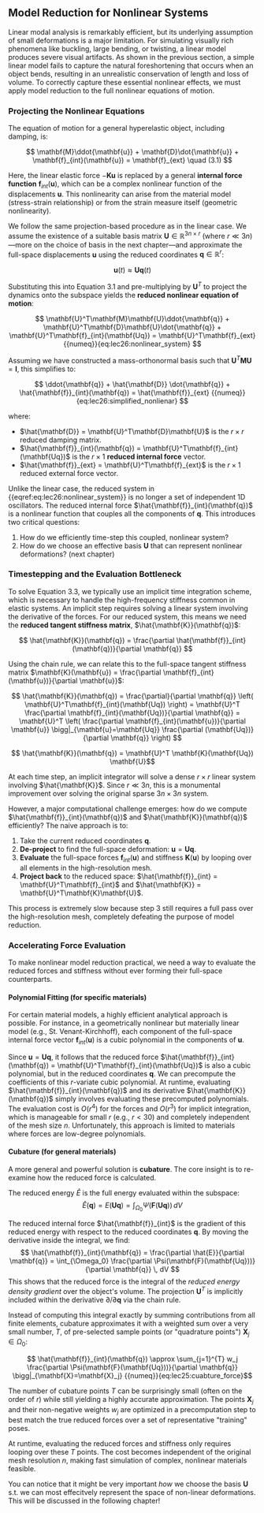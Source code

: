 ## Model Reduction for Nonlinear Systems

Linear modal analysis is remarkably efficient, but its underlying assumption of small deformations is a major limitation. For simulating visually rich phenomena like buckling, large bending, or twisting, a linear model produces severe visual artifacts. As shown in the previous section, a simple linear model fails to capture the natural foreshortening that occurs when an object bends, resulting in an unrealistic conservation of length and loss of volume. To correctly capture these essential nonlinear effects, we must apply model reduction to the full nonlinear equations of motion.

### Projecting the Nonlinear Equations

The equation of motion for a general hyperelastic object, including damping, is:

$$ \mathbf{M}\ddot{\mathbf{u}} + \mathbf{D}\dot{\mathbf{u}} + \mathbf{f}_{int}(\mathbf{u}) = \mathbf{f}_{ext} \quad (3.1) $$

Here, the linear elastic force $-\mathbf{K}\mathbf{u}$ is replaced by a general **internal force function** $\mathbf{f}_{int}(\mathbf{u})$, which can be a complex nonlinear function of the displacements $\mathbf{u}$. This nonlinearity can arise from the material model (stress-strain relationship) or from the strain measure itself (geometric nonlinearity).

We follow the same projection-based procedure as in the linear case. We assume the existence of a suitable basis matrix $\mathbf{U} \in \mathbb{R}^{3n \times r}$ (where $r \ll 3n$)—more on the choice of basis in the next chapter—and approximate the full-space displacements $\mathbf{u}$ using the reduced coordinates $\mathbf{q} \in \mathbb{R}^r$:

$$ \mathbf{u}(t) \approx \mathbf{U}\mathbf{q}(t) $$

Substituting this into Equation 3.1 and pre-multiplying by $\mathbf{U}^T$ to project the dynamics onto the subspace yields the **reduced nonlinear equation of motion**:

$$ \mathbf{U}^T\mathbf{M}\mathbf{U}\ddot{\mathbf{q}} + \mathbf{U}^T\mathbf{D}\mathbf{U}\dot{\mathbf{q}} + \mathbf{U}^T\mathbf{f}_{int}(\mathbf{Uq}) = \mathbf{U}^T\mathbf{f}_{ext}
{{numeq}}{eq:lec26:nonlinear_system}
$$

Assuming we have constructed a mass-orthonormal basis such that $\mathbf{U}^T\mathbf{M}\mathbf{U} = \mathbf{I}$, this simplifies to:

$$ \ddot{\mathbf{q}} + \hat{\mathbf{D}} \dot{\mathbf{q}} + \hat{\mathbf{f}}_{int}(\mathbf{q}) = \hat{\mathbf{f}}_{ext}
{{numeq}}{eq:lec26:simplified_nonlienar}
$$

where:
*   $\hat{\mathbf{D}} = \mathbf{U}^T\mathbf{D}\mathbf{U}$ is the $r \times r$ reduced damping matrix.
*   $\hat{\mathbf{f}}_{int}(\mathbf{q}) = \mathbf{U}^T\mathbf{f}_{int}(\mathbf{Uq})$ is the $r \times 1$ **reduced internal force** vector.
*   $\hat{\mathbf{f}}_{ext} = \mathbf{U}^T\mathbf{f}_{ext}$ is the $r \times 1$ reduced external force vector.


Unlike the linear case, the reduced system in {{eqref:eq:lec26:nonlinear_system}} is no longer a set of independent 1D oscillators. The reduced internal force $\hat{\mathbf{f}}_{int}(\mathbf{q})$ is a nonlinear function that couples all the components of $\mathbf{q}$. This introduces two critical questions:
1.  How do we efficiently time-step this coupled, nonlinear system?
2.  How do we choose an effective basis $\mathbf{U}$ that can represent nonlinear deformations? (next chapter)

### Timestepping and the Evaluation Bottleneck

To solve Equation 3.3, we typically use an implicit time integration scheme, which is necessary to handle the high-frequency stiffness common in elastic systems. An implicit step requires solving a linear system involving the derivative of the forces. For our reduced system, this means we need the **reduced tangent stiffness matrix**, $\hat{\mathbf{K}}(\mathbf{q})$:

$$ \hat{\mathbf{K}}(\mathbf{q}) = \frac{\partial \hat{\mathbf{f}}_{int}(\mathbf{q})}{\partial \mathbf{q}} $$

Using the chain rule, we can relate this to the full-space tangent stiffness matrix $\mathbf{K}(\mathbf{u}) = \frac{\partial \mathbf{f}_{int}(\mathbf{u})}{\partial \mathbf{u}}$:

$$ \hat{\mathbf{K}}(\mathbf{q}) = \frac{\partial}{\partial \mathbf{q}} \left( \mathbf{U}^T\mathbf{f}_{int}(\mathbf{Uq}) \right) = \mathbf{U}^T \frac{\partial \mathbf{f}_{int}(\mathbf{Uq})}{\partial \mathbf{q}} = \mathbf{U}^T \left( \frac{\partial \mathbf{f}_{int}(\mathbf{u})}{\partial \mathbf{u}} \bigg|_{\mathbf{u}=\mathbf{Uq}} \frac{\partial (\mathbf{Uq})}{\partial \mathbf{q}} \right) $$

$$ \hat{\mathbf{K}}(\mathbf{q}) = \mathbf{U}^T \mathbf{K}(\mathbf{Uq}) \mathbf{U}$$

At each time step, an implicit integrator will solve a dense $r \times r$ linear system involving $\hat{\mathbf{K}}$. Since $r \ll 3n$, this is a monumental improvement over solving the original sparse $3n \times 3n$ system.

However, a major computational challenge emerges: how do we compute $\hat{\mathbf{f}}_{int}(\mathbf{q})$ and $\hat{\mathbf{K}}(\mathbf{q})$ efficiently? The naive approach is to:
1.  Take the current reduced coordinates $\mathbf{q}$.
2.  **De-project** to find the full-space deformation: $\mathbf{u} = \mathbf{Uq}$.
3.  **Evaluate** the full-space forces $\mathbf{f}_{int}(\mathbf{u})$ and stiffness $\mathbf{K}(\mathbf{u})$ by looping over all elements in the high-resolution mesh.
4.  **Project back** to the reduced space: $\hat{\mathbf{f}}_{int} = \mathbf{U}^T\mathbf{f}_{int}$ and $\hat{\mathbf{K}} = \mathbf{U}^T\mathbf{K}\mathbf{U}$.

This process is extremely slow because step 3 still requires a full pass over the high-resolution mesh, completely defeating the purpose of model reduction.

### Accelerating Force Evaluation

To make nonlinear model reduction practical, we need a way to evaluate the reduced forces and stiffness without ever forming their full-space counterparts.

#### Polynomial Fitting (for specific materials)
For certain material models, a highly efficient analytical approach is possible. For instance, in a geometrically nonlinear but materially linear model (e.g., St. Venant-Kirchhoff), each component of the full-space internal force vector $\mathbf{f}_{int}(\mathbf{u})$ is a cubic polynomial in the components of $\mathbf{u}$.

Since $\mathbf{u} = \mathbf{Uq}$, it follows that the reduced force $\hat{\mathbf{f}}_{int}(\mathbf{q}) = \mathbf{U}^T\mathbf{f}_{int}(\mathbf{Uq})$ is also a cubic polynomial, but in the reduced coordinates $\mathbf{q}$. We can precompute the coefficients of this $r$-variate cubic polynomial. At runtime, evaluating $\hat{\mathbf{f}}_{int}(\mathbf{q})$ and its derivative $\hat{\mathbf{K}}(\mathbf{q})$ simply involves evaluating these precomputed polynomials. The evaluation cost is $O(r^4)$ for the forces and $O(r^3)$ for implicit integration, which is manageable for small $r$ (e.g., $r < 30$) and completely independent of the mesh size $n$. Unfortunately, this approach is limited to materials where forces are low-degree polynomials.



#### Cubature (for general materials)
A more general and powerful solution is **cubature**. The core insight is to re-examine how the reduced force is calculated.

The reduced energy $\hat{E}$ is the full energy evaluated within the subspace:
$$ \hat{E}(\mathbf{q}) = E(\mathbf{Uq}) = \int_{\Omega_0} \Psi(\mathbf{F}(\mathbf{Uq})) \, dV $$

The reduced internal force $\hat{\mathbf{f}}_{int}$ is the gradient of this reduced energy with respect to the reduced coordinates $\mathbf{q}$. By moving the derivative inside the integral, we find:
$$ \hat{\mathbf{f}}_{int}(\mathbf{q}) = \frac{\partial \hat{E}}{\partial \mathbf{q}} = \int_{\Omega_0} \frac{\partial \Psi(\mathbf{F}(\mathbf{Uq}))}{\partial \mathbf{q}} \, dV  $$
This shows that the reduced force is the integral of the *reduced energy density gradient* over the object's volume. The projection $\mathbf{U}^T$ is implicitly included within the derivative $\partial / \partial \mathbf{q}$ via the chain rule.

Instead of computing this integral exactly by summing contributions from all finite elements, cubature approximates it with a weighted sum over a very small number, $T$, of pre-selected sample points (or "quadrature points") $\mathbf{X}_j \in \Omega_0$:

$$ \hat{\mathbf{f}}_{int}(\mathbf{q}) \approx \sum_{j=1}^{T} w_j \frac{\partial \Psi(\mathbf{F}(\mathbf{Uq}))}{\partial \mathbf{q}} \bigg|_{\mathbf{X}=\mathbf{X}_j}
 {{numeq}}{eq:lec25:cuabture_force}$$

The number of cubature points $T$ can be surprisingly small (often on the order of $r$) while still yielding a highly accurate approximation. The points $\mathbf{X}_j$ and their non-negative weights $w_j$ are optimized in a precomputation step to best match the true reduced forces over a set of representative "training" poses.

At runtime, evaluating the reduced forces and stiffness only requires looping over these $T$ points. The cost becomes independent of the original mesh resolution $n$, making fast simulation of complex, nonlinear materials feasible.


You can notice that it might be very important _how_ we choose the basis $\mathbf{U}$ s.t. we can most effecitvely represent the space of non-linear deformations. This will be discussed in the following chapter!